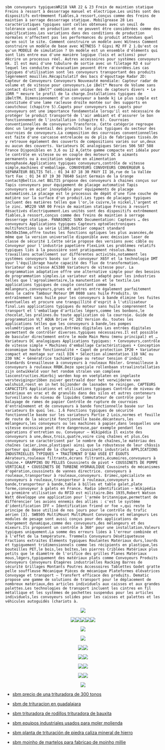 
```
sbm convoyeurs typiquesWR218 VAR 22 & 23 Frein de maintien statique Freins à ressort à desserrage manuel et électrique.Les unités sont des dispositifs extrêmement fiables,à ressort,conçus comme des freins de maintien à serrage desserrage statique. Mobilgrease 28 Les caractéristiques typiques sont celles obtenues avec un seuil de tolérance usuel en production et ne peuvent être considérées comme des spécifications.Les variations dans des conditions de production normales n'affectent pas les performances du produit attendues quel qu'en soit le site. Comment construire un modèle avec Witness Comment construire un modèle de base avec WITNESS ? Gipsi M2 FF 2 1.Qu'est ce qu'un MODELE de simulation ? Un modèle est un ensemble d'éléments qui sont liés entre eux d'une manière logique (lois et actions) pour décrire un processus réel. Autres accessoires pour systèmes convoyeurs mk. Il est muni d'une tubulure de sortie avec un filetage R3 4 sur lequel les conduites d'évacuation peuvent être raccordées.Les cas typiques d'utilisation sont les convoyeurs transportant des produits légèrement mouillés.Récapitulatif des bacs d'égouttage Radar 2D: Capteur de Convoyeurs Convoyeurs Nouveauté mondiale: Capteur radar de volume et de vitesse pour convoyeurs.Le iBelt™ Mesure de Volume sans contact direct iBelt™ combinaison unique des de capteurs divers • Le iDRR ™ mesure le profil de la charge.Installations typiques de iBeltTM. Dimensionnement d'un convoyeur a bande kj Le plus simple est constituée d'une lame racleuse droite montée sur des supports en caoutchouc (chapitre 5).Capots pour convoyeurs Les capots pour convoyeurs ont une importance fondamentale lorsqu'il est nécessaire de protéger le produit transporté de l'air ambiant et d'assurer le bon fonctionnement de l'installation (chapitre 6). Courroies conventionnelles de convoyeurs Transforce. Cette catégorie regroupe donc un large éventail des produits les plus typiques du secteur des courroies de convoyeurs.La composition des courroies conventionnelles est faite d'une carcasse entrelacée ou de plis de fabriques tissés.On y retrouve également des couverts de compositions variés sur un,deux ou aucun des couverts. Variateurs DC analogiques Séries 506 507 508 France Disponibles en 3,6 ou 12 A,Cette gamme compacte est idéale pour le contrôle en vitesse ou en couple des moteurs DC à aimants permanents ou à excitation séparée en alimentation monophasée.Applications typiques convoyeurs,contrôle de vitesse simple,machines d'emballage. CONVOYEURS CONVOYEURS CONVERGEUR & SEPARATEUR BELTIS Tél.: 01 34 87 18 30 PAVY II 16,rue de la Vallée Yart Fax : 01 34 87 19 30 78640 Saint Germain de la Grange contact@beltis.net BELTIS propose des convoyeurs à chaines conçus sur Tapis convoyeurs pour équipement de placage automatisé Tapis convoyeurs en acier inoxydable pour équipements de placage automatisés.Le placage est le processus de dépôt d'une fine couche de matière sur la surface d'un produit.Les types de placages typiques incluent des matières telles que l'or,le cuivre,le nickel,l'argent et le zinc. WR220 VAR 00 Frein de maintien statique Freins à ressort désactivés électriquement.Les unités sont des dispositifs extrêmement fiables,à ressort,conçus comme des freins de maintien à serrage desserrage statique. PANASONIC SUNX Documentation: Capteurs … des convoyeurs Applications typiques Capteurs optoélectroniques multifonctions La série LC100,boîtier compact standard 50x50x15mm,offre toutes les fonctions optiques les plus avancées,de même que la version universelle disponible avec émission laser de classe de sécurité 1.Cette série propose des versions avec câble ou Convoyeur pour l'industrie papetière FlexLink Les problèmes relatifs typiques liés à la poussière sont pratiquement résolus.Nous travaillons actuellement sur différentes activités,notamment les systèmes convoyeurs basés sur le convoyeur X65Y et la technologie DMT pour l'équilibrage haute capacité des flux de transformation. Variateur de vitesse ACS380 Variateurs de vitesse pour. La programmation adaptative offre une alternative simple pour des besoins de programmation simples.Le variateur est adapté pour les industries telles que l'agroalimentaire,la manutention et le textile.Les applications typiques de couple constant comme les mélangeurs,convoyeurs,grues et autres entre également parfaitement dans le cadre Tambour Moteur DM 0080 sans huile Produits. Un entraînement sans huile pour les convoyeurs à bande élimine les fuites éventuelles et procure une tranquillité d'esprit à l'utilisateur final.Les applications typiques du moteur sans huile comprennent le transport et l'emballage d'articles légers,comme les bonbons,le chocolat,les pralines.Ou toute application où la courroie. Guide de programmation VLT AQUA Drive FC 202 Version du. toutes les applications telles que les convoyeurs à bande,les pompes volumétriques et les grues.Entrées digitales Les entrées digitales permettent de contrôler diverses.typiques nécessaires.Il est possible de basculer directement entre le mode Main Menu (menu principal) et … Variateurs DC analogiques Applications typiques: • Convoyeurs,contrôle de vitesse simple • Machines d'emballage Caractéristiques • Conception économique haute fonctionnalité • Capot de protection IP20 • Variateur compact et montage sur rail DIN • Sélection alimentation 110 VAC ou 230 VAC • Génératrice tachimètrique ou retour tension d'induit Standards Grenailleuse à convoyeurs à rouleaux Rösler. Grenailleuse à convoyeurs à rouleaux RRBK.Deze speciale rollenbaan straalinstallaties zijn ontwikkeld voor het rondom stralen van complexe lasconstructies.Hierbij worden kop en voetplaten en ingelaste verstevigingsribben zuiver gestraald door het verwijderen van walshuid,roest en in het bijzonder de lasnaden te reinigen. CAPTEURS CAPACITIFS Applications et utilisations typiques Contrôle de niveau de matériaux en vrac et de granulés dans des silos et autres conteneurs Surveillance du niveau de liquides Commutateur de contrôle pour le balayage de rames de papier Contrôle de rupture de courroies d'entraînement et de convoyeurs à bande fonctionnelle basée sur les variateurs En quoi les. 1.6 Fonctions typiques de sécurité fonctionnelle basée sur les variateurs Partie 2 Lois,normes et feuille de route de la sécurité fonctionnelle basée.décanteurs,les mélangeurs,les convoyeurs ou les machines à papier,dans lesquelles une vitesse excessive peut être dangereuse,par exemple pendant les opérations d'entretien ou. Convoyeur — Wikipédia Il existe des convoyeurs à une,deux,trois,quatre,voire cinq chaînes et plus.Ces convoyeurs se caractérisent par le nombre de chaînes,le matériau des chaînes (acier,inox,plastique) ainsi que la robustesse de leur châssis porteur qui dépend de la charge … Coussinets industriels APPLICATIONS INDUSTRIELLES TYPIQUES • TRAITEMENT D'EAU USÉE ET ÉGOUTS Aérateurs,rouleaux filtrants,écrans filtrants,écumoires,convoyeurs à chaine.• GRAPPINS OU PELLES Coussinets de pivot • COUSSINETS DE POMPE VERTICALE • COUSSINETS DE TURBINE HYDRAULIQUE Coussinets de mécanismes d'opération,coussinets de vannes directrice. convoyeurs à rouleaux,transporteur à rouleaux,convoyeurs. Erimec,spécialiste en convoyeurs à rouleaux,transporteur à rouleaux,convoyeurs à bande,transporteur à bande,table à billes et table galet,plate forme,convoyeur à galets en France. Radio identification — Wikipédia La première utilisation du RFID est militaire.Dès 1935,Robert Watson Watt développe une application pour l'armée britannique,permettant de différencier les avions ennemis des alliés : c'est le système d'identification IFF « Identification friend or foe »,qui reste le principe de base utilisé de nos jours pour le contrôle du trafic aérien [3]. SWB505 MultiMount MultiMount Convoyeurs et mélangeurs Les modules de pesage sont aussi conçus pour des applications de chargement dynamique,comme des convoyeurs,des mélangeurs et des mixeurs.Ils proposent un contrôle à 360° pour une installation.Valeurs typiques uniquement.La somme des erreurs liées à l'erreur combinée et à l'effet de la température. Trommels Convoyeurs Désétiqueteuse Fractions extraites Éléments typiques Roulantes Matériaux durs,lourds et typiquement tridimensionnels comme les récipients en plastique,les bouteilles PET,le bois,les boîtes,les pierres Criblées Matériaux plus petits que le diamètre de l'orifice des grilles Planes Matériaux mous,légers,typiquement des matériaux plats comme Convoyeurs Produits Convoyeurs Convoyeurs Étagères industrielles Racking Barres de sécurité Grillages Montants Poutres Accessoires Tablettes Godet gratte pelle souffleuse Mécanique Pièces de mécanique Plateformes élévatrices Convoyage et transport — Transfert efficace des produits. Dematic propose une gamme de solutions de transport pour le déplacement de nombreux matériaux,des articles individuels aux caisses et aux grandes palettes.Les technologies de transport incluent les cintres en fil métallique et les systèmes de pochettes suspendus pour les articles individuels,les convoyeurs solides pour les caisses et palettes et les véhicules autoguidés (chariots à. 
```

<div align="center">

<a href="https://es-crusher.shibang-china.com/github&k=sbm+convoyeurs+typiques"><img src="https://static.shibang-china.com/es/crusher/logo.jpg"></a>

<a href="https://es-crusher.shibang-china.com/github&k=sbm+convoyeurs+typiques"><img src="https://static.shibang-china.com/es/crusher/index.jpg"></a><a href="https://es-crusher.shibang-china.com/material.htmlgithub&k=sbm+convoyeurs+typiques"><img src="https://static.shibang-china.com/es/crusher/material.jpg"></a><a href="https://es-crusher.shibang-china.com/application.htmlgithub&k=sbm+convoyeurs+typiques"><img src="https://static.shibang-china.com/es/crusher/application.jpg"></a><a href="https://es-crusher.shibang-china.com/aboutus.htmlgithub&k=sbm+convoyeurs+typiques"><img src="https://static.shibang-china.com/es/crusher/aboutus.jpg"></a><a href="https://es-crusher.shibang-china.com/contact.htmlgithub&k=sbm+convoyeurs+typiques"><img src="https://static.shibang-china.com/es/crusher/contact.jpg"></a>

<a href="https://es-crusher.shibang-china.com/github&k=sbm+convoyeurs+typiques"><img src="https://static.shibang-china.com/es/crusher/banner.jpg"></a>

<a href="https://swt.shibang-china.com/github&k=sbm+convoyeurs+typiques"><img src="https://static.shibang-china.com/es/crusher/text.jpg"></a>

<a href="https://swt.shibang-china.com/github&k=sbm+convoyeurs+typiques"><img src="https://static.shibang-china.com/es/crusher/chat.jpg"></a><a href="https://es-crusher.shibang-china.com/contact.htmlgithub&k=sbm+convoyeurs+typiques"><img src="https://static.shibang-china.com/es/crusher/message.jpg"></a>

<a href="https://es-crusher.shibang-china.com/products/pe.htmlgithub&k=sbm+convoyeurs+typiques"><img src="https://static.shibang-china.com/es/crusher/pe.jpg"></a><a href="https://es-crusher.shibang-china.com/products/pf.htmlgithub&k=sbm+convoyeurs+typiques"><img src="https://static.shibang-china.com/es/crusher/pf.jpg"></a>

<a href="https://es-crusher.shibang-china.com/products/hpt.htmlgithub&k=sbm+convoyeurs+typiques"><img src="https://static.shibang-china.com/es/crusher/hpt.jpg"></a><a href="https://es-crusher.shibang-china.com/products/vsi.htmlgithub&k=sbm+convoyeurs+typiques"><img src="https://static.shibang-china.com/es/crusher/vsi.jpg"></a>

<a href="https://es-crusher.shibang-china.com/products/klv.htmlgithub&k=sbm+convoyeurs+typiques"><img src="https://static.shibang-china.com/es/crusher/klv.jpg"></a><a href="https://es-crusher.shibang-china.com/products/portable.htmlgithub&k=sbm+convoyeurs+typiques"><img src="https://static.shibang-china.com/es/crusher/portable.jpg"></a>

<a href="https://swt.shibang-china.com/github&k=sbm+convoyeurs+typiques"><img src="https://static.shibang-china.com/es/crusher/case.jpg"></a>

</div>


* [sbm precio de una trituradora de 300 tonos](sbm%20precio%20de%20una%20trituradora%20de%20300%20tonos.md)

* [sbm de trituracion en guadalajara](sbm%20de%20trituracion%20en%20guadalajara.md)

* [sbm trituradora de rodillos trituradora de bauxita](sbm%20trituradora%20de%20rodillos%20trituradora%20de%20bauxita.md)

* [sbm equipos industriales usados ​​para moler molienda](sbm%20equipos%20industriales%20usados%20%E2%80%8B%E2%80%8Bpara%20moler%20molienda.md)

* [sbm planta de trituración de piedra caliza mineral de hierro](sbm%20planta%20de%20trituraci%C3%B3n%20de%20piedra%20caliza%20mineral%20de%20hierro.md)

* [sbm moinho de martelos para fabricao de moinho millie](sbm%20moinho%20de%20martelos%20para%20fabricao%20de%20moinho%20millie.md)